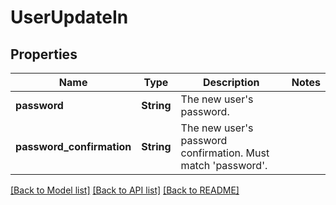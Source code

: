 # UserUpdateIn

## Properties

Name | Type | Description | Notes
------------ | ------------- | ------------- | -------------
**password** | **String** | The new user's password. | 
**password_confirmation** | **String** | The new user's password confirmation. Must match 'password'. | 

[[Back to Model list]](../README.md#documentation-for-models) [[Back to API list]](../README.md#documentation-for-api-endpoints) [[Back to README]](../README.md)


